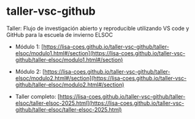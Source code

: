 # taller-vsc-github
Taller:  Flujo de investigación abierto y reproducible utilizando VS code y GitHub para la escuela de invierno ELSOC

- Módulo 1: [https://lisa-coes.github.io/taller-vsc-github/taller-elsoc/modulo1.html#/section](https://lisa-coes.github.io/taller-vsc-github/taller-elsoc/modulo1.html#/section)

- Módulo 2: [https://lisa-coes.github.io/taller-vsc-github/taller-elsoc/modulo2.html#/section](https://lisa-coes.github.io/taller-vsc-github/taller-elsoc/modulo2.html#/section)

- Taller completo: [https://lisa-coes.github.io/taller-vsc-github/taller-elsoc/taller-elsoc-2025.html](https://lisa-coes.github.io/taller-vsc-github/taller-elsoc/taller-elsoc-2025.html)
